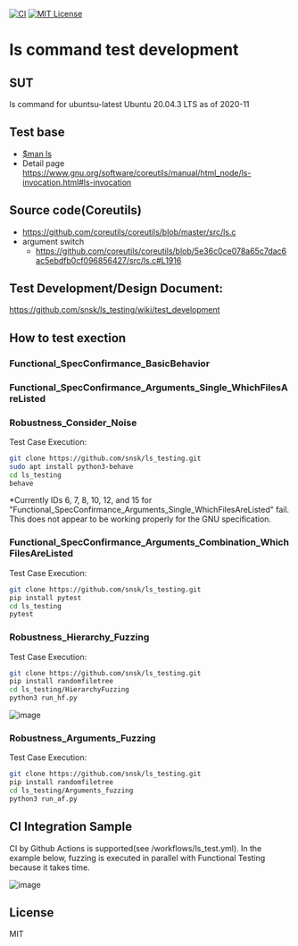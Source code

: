 [![CI](https://github.com/snsk/ls_testing/actions/workflows/ls_test.yml/badge.svg)](https://github.com/snsk/ls_testing/actions/workflows/ls_test.yml)
[![MIT License](http://img.shields.io/badge/license-MIT-blue.svg?style=flat)](LICENSE)

# ls command test development

## SUT
ls command for ubuntsu-latest Ubuntu 20.04.3 LTS as of 2020-11

## Test base
* [$man ls](https://github.com/snsk/ls_testing/wiki/man-ls(1))
* Detail page https://www.gnu.org/software/coreutils/manual/html_node/ls-invocation.html#ls-invocation

## Source code(Coreutils)
* https://github.com/coreutils/coreutils/blob/master/src/ls.c
* argument switch
    * https://github.com/coreutils/coreutils/blob/5e36c0ce078a65c7dac6ac5ebdfb0cf096856427/src/ls.c#L1916

## Test Development/Design Document:

https://github.com/snsk/ls_testing/wiki/test_development

## How to test exection

### Functional_SpecConfirmance_BasicBehavior
### Functional_SpecConfirmance_Arguments_Single_WhichFilesAreListed
### Robustness_Consider_Noise

Test Case Execution:
```sh
git clone https://github.com/snsk/ls_testing.git
sudo apt install python3-behave
cd ls_testing
behave
```
*Currently IDs 6, 7, 8, 10, 12, and 15 for "Functional_SpecConfirmance_Arguments_Single_WhichFilesAreListed" fail. This does not appear to be working properly for the GNU specification.

### Functional_SpecConfirmance_Arguments_Combination_WhichFilesAreListed

Test Case Execution:
```sh
git clone https://github.com/snsk/ls_testing.git
pip install pytest
cd ls_testing
pytest
```

### Robustness_Hierarchy_Fuzzing

Test Case Execution:
```sh
git clone https://github.com/snsk/ls_testing.git
pip install randomfiletree
cd ls_testing/HierarchyFuzzing
python3 run_hf.py
```

![image](https://user-images.githubusercontent.com/462430/184812739-337c471d-a366-47ce-bf31-0bb1b68794dd.png)

### Robustness_Arguments_Fuzzing

Test Case Execution:
```sh
git clone https://github.com/snsk/ls_testing.git
pip install randomfiletree
cd ls_testing/Arguments_fuzzing
python3 run_af.py
```


## CI Integration Sample

CI by Github Actions is supported(see /workflows/ls_test.yml). In the example below, fuzzing is executed in parallel with Functional Testing because it takes time.

![image](https://user-images.githubusercontent.com/462430/185539169-005bd0df-7bc9-4c66-8457-a1478163c1a2.png)

## License
MIT
